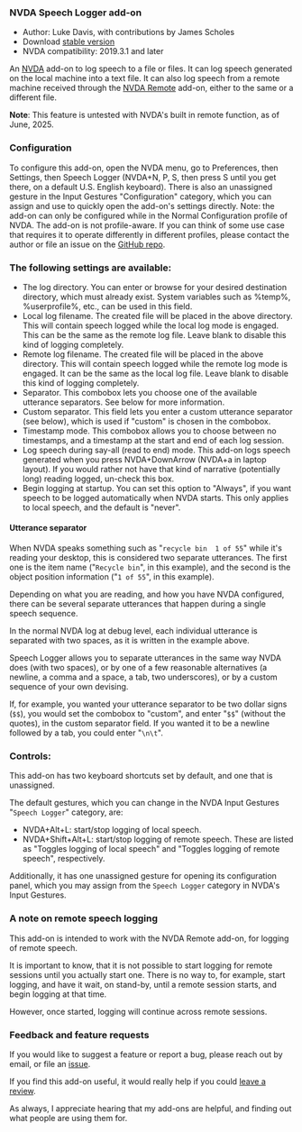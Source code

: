 ### NVDA Speech Logger add-on

* Author: Luke Davis, with contributions by James Scholes
* Download [stable version][1]
* NVDA compatibility: 2019.3.1 and later

An [NVDA][3] add-on to log speech to a file or files.
It can log speech generated on the local machine into a text file.
It can also log speech from a remote machine received through the [NVDA Remote][5] add-on, either to the same or a different file.

**Note**: This feature is untested with NVDA's built in remote function, as of June, 2025.

### Configuration

To configure this add-on, open the NVDA menu, go to Preferences, then Settings, then Speech Logger (NVDA+N, P, S, then press S until you get there, on a default U.S. English keyboard).
There is also an unassigned gesture in the Input Gestures "Configuration" category, which you can assign and use to quickly open the add-on's settings directly.
Note: the add-on can only be configured while in the Normal Configuration profile of NVDA.
The add-on is not profile-aware.
If you can think of some use case that requires it to operate differently in different profiles, please contact the author or file an issue on the [GitHub repo][2].

### The following settings are available:

* The log directory. You can enter or browse for your desired destination directory, which must already exist. System variables such as %temp%, %userprofile%, etc., can be used in this field.
* Local log filename. The created file will be placed in the above directory. This will contain speech logged while the local log mode is engaged. This can be the same as the remote log file. Leave blank to disable this kind of logging completely.
* Remote log filename. The created file will be placed in the above directory. This will contain speech logged while the remote log mode is engaged. It can be the same as the local log file. Leave blank to disable this kind of logging completely.
* Separator. This combobox lets you choose one of the available utterance separators. See below for more information.
* Custom separator. This field lets you enter a custom utterance separator (see below), which is used if "custom" is chosen in the combobox.
* Timestamp mode. This combobox allows you to choose between no timestamps, and a timestamp at the start and end of each log session.
* Log speech during say-all (read to end) mode. This add-on logs speech generated when you press NVDA+DownArrow (NVDA+a in laptop layout). If you would rather not have that kind of narrative (potentially long) reading logged, un-check this box.
* Begin logging at startup. You can set this option to "Always", if you want speech to be logged automatically when NVDA starts. This only applies to local speech, and the default is "never".

#### Utterance separator

When NVDA speaks something such as "`recycle bin  1 of 55`" while it's reading your desktop, this is considered two separate utterances.
The first one is the item name ("`Recycle bin`", in this example), and the second is the object position information ("`1 of 55`", in this example).

Depending on what you are reading, and how you have NVDA configured, there can be several separate utterances that happen during a single speech sequence.

In the normal NVDA log at debug level, each individual utterance is separated with two spaces, as it is written in the example above.

Speech Logger allows you to separate utterances in the same way NVDA does (with two spaces), or by one of a few reasonable alternatives (a newline, a comma and a space, a tab, two underscores), or by a custom sequence of your own devising.

If, for example, you wanted your utterance separator to be two dollar signs (`$$`), you would set the combobox to "custom", and enter "`$$`" (without the quotes), in the custom separator field.
If you wanted it to be a newline followed by a tab, you could enter "`\n\t`".

### Controls:

This add-on has two keyboard shortcuts set by default, and one that is unassigned.

The default gestures, which you can change in the NVDA Input Gestures "`Speech Logger`" category, are:
* NVDA+Alt+L: start/stop logging of local speech.
* NVDA+Shift+Alt+L: start/stop logging of remote speech.
These are listed as "Toggles logging of local speech" and "Toggles logging of remote speech", respectively.

Additionally, it has one unassigned gesture for opening its configuration panel, which you may assign from the `Speech Logger` category in NVDA's Input Gestures.

### A note on remote speech logging

This add-on is intended to work with the NVDA Remote add-on, for logging of remote speech.

It is important to know, that it is not possible to start logging for remote sessions until you actually start one.
There is no way to, for example, start logging, and have it wait, on stand-by, until a remote session starts, and begin logging at that time.

However, once started, logging will continue across remote sessions.

### Feedback and feature requests

If you would like to suggest a feature or report a bug, please reach out by email, or file an [issue][2].

If you find this add-on useful, it would really help if you could [leave a review][4].

As always, I appreciate hearing that my add-ons are helpful, and finding out what people are using them for.

[1]: https://www.nvaccess.org/addonStore/legacy?file=speechLogger
[2]: https://github.com/opensourcesys/speechLogger/issues/new
[3]: https://nvaccess.org/
[4]: https://github.com/nvaccess/addon-datastore/discussions/2636
[5]: https://nvdaremote.com/
